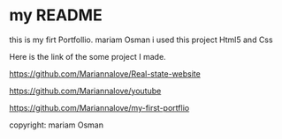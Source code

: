 # my README
this is my firt Portfollio.
mariam Osman
i used this project Html5 and Css

Here is the link of the some project I made.

https://github.com/Mariannalove/Real-state-website

https://github.com/Mariannalove/youtube




https://github.com/Mariannalove/my-first-portflio


copyright: mariam Osman
